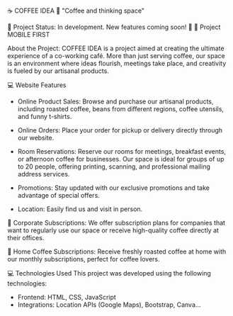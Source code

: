 ☕ COFFEE IDEA 🌟 
"Coffee and thinking space"

🚧 Project Status: In development. New features coming soon! 🚧
📲 Project MOBILE FIRST 



About the Project:
COFFEE IDEA is a project aimed at creating the ultimate experience of a co-working café. More than just serving coffee, our space is an environment where ideas flourish, meetings take place, and creativity is fueled by our artisanal products.

💻 Website Features

* Online Product Sales:
Browse and purchase our artisanal products, including roasted coffee, beans from different regions, coffee utensils, and funny t-shirts.

* Online Orders:
Place your order for pickup or delivery directly through our website.

* Room Reservations:
Reserve our rooms for meetings, breakfast events, or afternoon coffee for businesses. Our space is ideal for groups of up to 20 people, offering printing, scanning, and professional mailing address services.

* Promotions:
Stay updated with our exclusive promotions and take advantage of special offers.

* Location:
Easily find us and visit in person.

🏢 Corporate Subscriptions:
We offer subscription plans for companies that want to regularly use our space or receive high-quality coffee directly at their offices.

🛒 Home Coffee Subscriptions:
Receive freshly roasted coffee at home with our monthly subscriptions, perfect for coffee lovers.

💻 Technologies Used
This project was developed using the following technologies:

* Frontend: HTML, CSS, JavaScript
* Integrations: Location APIs (Google Maps), Bootstrap, Canva...
